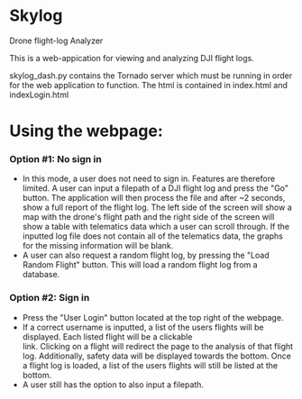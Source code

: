 # Skylog
Drone flight-log Analyzer

This is a web-appication for viewing and analyzing DJI flight logs. 
 
skylog_dash.py contains the Tornado server which must be running in order for the web application to function. 
The html is contained in index.html and indexLogin.html

# Using the webpage:
  
  ### Option #1: No sign in
  
  * In this mode, a user does not need to sign in. Features are therefore limited. A user can input a filepath of a 
      DJI flight log and press the "Go" button. The application will then process the file and after ~2 seconds, show a 
      full report of the flight log. The left side of the screen will show a map with the drone's flight path and the 
      right side of the screen will show a table with telematics data which a user can scroll through. If the inputted 
      log file does not contain all of the telematics data, the graphs for the missing information will be blank.
 * A user can also request a random flight log, by pressing the "Load Random Flight" button. This will load a random 
      flight log from a database. 
     
 ### Option #2: Sign in
 * Press the "User Login" button located at the top right of the webpage. 
* If a correct username is inputted, a list of the users flights will be displayed. Each listed flight will be a clickable     
      link. Clicking on a flight will redirect the page to the analysis of that flight log. Additionally, safety data will be
      displayed towards the bottom. Once a flight log is loaded, a list of the users flights will still be listed at the 
      bottom.
* A user still has the option to also input a filepath.
      
    

